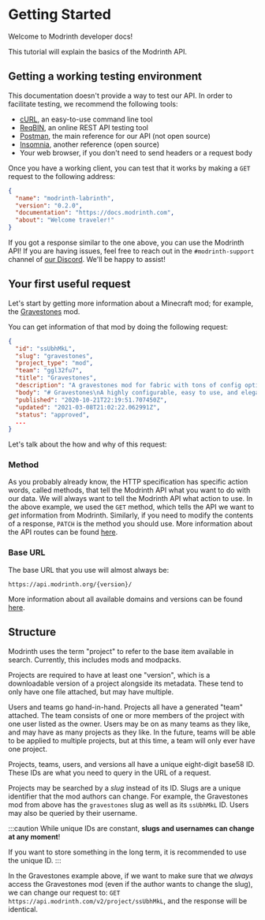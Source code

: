 # Getting Started

Welcome to Modrinth developer docs!

This tutorial will explain the basics of the Modrinth API.

## Getting a working testing environment

This documentation doesn't provide a way to test our API. In order to facilitate testing, we recommend the following tools:

- [cURL](https://curl.se/), an easy-to-use command line tool
- [ReqBIN](https://reqbin.com/), an online REST API testing tool
- [Postman](https://www.postman.com/downloads/), the main reference for our API (not open source)
- [Insomnia](https://insomnia.rest/), another reference (open source)
- Your web browser, if you don't need to send headers or a request body

Once you have a working client, you can test that it works by making a `GET` request to the following address:

```json title="GET https://api.modrinth.com/"
{
  "name": "modrinth-labrinth",
  "version": "0.2.0",
  "documentation": "https://docs.modrinth.com",
  "about": "Welcome traveler!"
}
```

If you got a response similar to the one above, you can use the Modrinth API! If you are having issues, feel free to reach out in the `#modrinth-support` channel of [our Discord](https://discord.gg/EUHuJHt). We'll be happy to assist!

## Your first useful request

Let's start by getting more information about a Minecraft mod; for example, the [Gravestones](https://modrinth.com/mod/gravestones) mod.

You can get information of that mod by doing the following request:

```json title="GET https://api.modrinth.com/v2/project/gravestones"
{
  "id": "ssUbhMkL",
  "slug": "gravestones",
  "project_type": "mod",
  "team": "ggl32fu7",
  "title": "Gravestones",
  "description": "A gravestones mod for fabric with tons of config options, an API, and more!",
  "body": "# Gravestones\nA highly configurable, easy to use, and elegant Gravestones mod for Fabric MC. It even has an easy to use API for developers!\n## Screenshots\n\n![Screenshot 1](https://i.imgur.com/mOFGTal.png \"Configuration\")",
  "published": "2020-10-21T22:19:51.707450Z",
  "updated": "2021-03-08T21:02:22.062991Z",
  "status": "approved",
  ...
}
```

Let's talk about the how and why of this request:

### Method

As you probably already know, the HTTP specification has specific action words, called methods, that tell the Modrinth API what you want to do with our data. We will always want to tell the Modrinth API what action to use. In the above example, we used the `GET` method, which tells the API we want to *get* information from Modrinth. Similarly, if you need to modify the contents of a response, `PATCH` is the method you should use. More information about the API routes can be found [here](/api-spec).

### Base URL

The base URL that you use will almost always be:

```
https://api.modrinth.org/{version}/
```

More information about all available domains and versions can be found [here](api-information/domains.md).

## Structure

Modrinth uses the term "project" to refer to the base item available in search. Currently, this includes mods and modpacks.

Projects are required to have at least one "version", which is a downloadable version of a project alongside its metadata. These tend to only have one file attached, but may have multiple.

Users and teams go hand-in-hand. Projects all have a generated "team" attached. The team consists of one or more members of the project with one user listed as the owner. Users may be on as many teams as they like, and may have as many projects as they like. In the future, teams will be able to be applied to multiple projects, but at this time, a team will only ever have one project.

Projects, teams, users, and versions all have a unique eight-digit base58 ID. These IDs are what you need to query in the URL of a request.

Projects may be searched by a *slug* instead of its ID. Slugs are a unique identifier that the mod authors can change. For example, the Gravestones mod from above has the `gravestones` slug as well as its `ssUbhMkL` ID. Users may also be queried by their username.

:::caution
While unique IDs are constant, **slugs and usernames can change at any moment**!

If you want to store something in the long term, it is recommended to use the unique ID.
:::

In the Gravestones example above, if we want to make sure that we *always* access the Gravestones mod (even if the author wants to change the slug), we can change our request to: `GET https://api.modrinth.com/v2/project/ssUbhMkL`, and the response will be identical.
